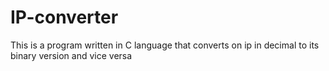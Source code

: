 # IP-converter
This is  a program written in  C language that converts on ip in decimal to its binary version and vice versa 
